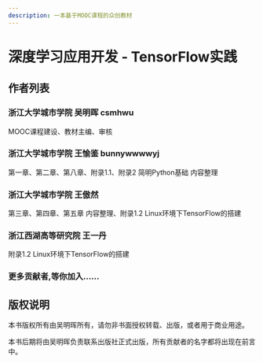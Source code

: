 ```yaml
---
description: 一本基于MOOC课程的众创教材
---
```


# 深度学习应用开发 - TensorFlow实践

## 作者列表

### 浙江大学城市学院 吴明晖 csmhwu

MOOC课程建设、教材主编、审核

### 浙江大学城市学院 王愉鉴 bunnywwwwyj

第一章、第二章、第八章、附录1.1、附录2 简明Python基础 内容整理

### 浙江大学城市学院 王傲然

第三章、第四章、第五章 内容整理、附录1.2 Linux环境下TensorFlow的搭建

### 浙江西湖高等研究院 王一丹

附录1.2 Linux环境下TensorFlow的搭建

### 更多贡献者,等你加入......

## 版权说明

本书版权所有由吴明晖所有，请勿非书面授权转载、出版，或者用于商业用途。

本书后期将由吴明晖负责联系出版社正式出版，所有贡献者的名字都将出现在前言中。

